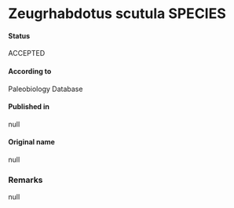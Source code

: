 Zeugrhabdotus scutula SPECIES
=======

#### Status
ACCEPTED

#### According to
Paleobiology Database

#### Published in
null

#### Original name
null

### Remarks
null